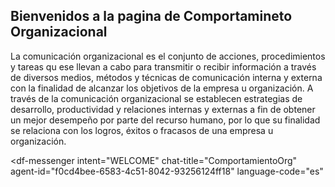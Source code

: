 ## Bienvenidos a la pagina de Comportamineto Organizacional
La comunicación organizacional es el conjunto de acciones, procedimientos y tareas qu 
ese llevan a cabo para transmitir o recibir información a través de diversos medios,
métodos y técnicas de comunicación interna y externa con la finalidad de alcanzar los
objetivos de la empresa u organización. A través de la comunicación organizacional se
establecen estrategias de desarrollo, productividad y relaciones internas y externas a 
fin de obtener un mejor desempeño por parte del recurso humano, por lo que su 
finalidad se relaciona con los logros, éxitos o fracasos de una empresa u 
organización.
<script src="https://www.gstatic.com/dialogflow-console/fast/messenger/bootstrap.js?v=1"></script>
<df-messenger
  intent="WELCOME"
  chat-title="ComportamientoOrg"
  agent-id="f0cd4bee-6583-4c51-8042-93256124ff18"
  language-code="es"
></df-messenger>
